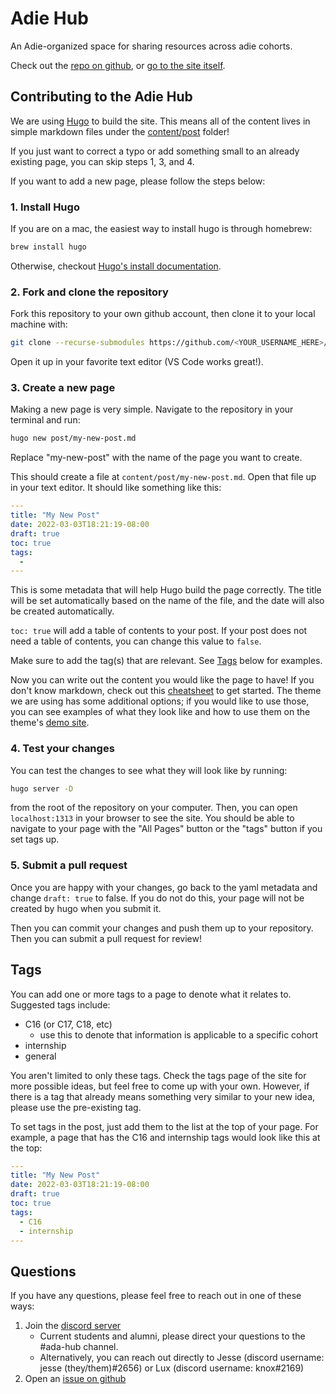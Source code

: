 # Adie Hub

An Adie-organized space for sharing resources across adie cohorts.

Check out the [repo on github](https://github.com/adie-hub/adie-hub.github.io), or [go to the site itself](https://adie-hub.github.io/).

## Contributing to the Adie Hub

We are using [Hugo](https://gohugo.io/) to build the site. This means all of the content lives in simple markdown files under the [content/post](https://github.com/adie-hub/adie-hub.github.io/tree/main/content/post) folder!

If you just want to correct a typo or add something small to an already existing page, you can skip steps 1, 3, and 4.

If you want to add a new page, please follow the steps below:

### 1. Install Hugo

If you are on a mac, the easiest way to install hugo is through homebrew:

```sh
brew install hugo
```

Otherwise, checkout [Hugo's install documentation](https://gohugo.io/getting-started/installing/).

### 2. Fork and clone the repository

Fork this repository to your own github account, then clone it to your local machine with:

```sh
git clone --recurse-submodules https://github.com/<YOUR_USERNAME_HERE>/adie-hub.github.io.git
```

Open it up in your favorite text editor (VS Code works great!).

### 3. Create a new page

Making a new page is very simple. Navigate to the repository in your terminal and run:

```sh
hugo new post/my-new-post.md
```

Replace "my-new-post" with the name of the page you want to create.

This should create a file at `content/post/my-new-post.md`. Open that file up in your text editor. It should like something like this:

```yaml
---
title: "My New Post"
date: 2022-03-03T18:21:19-08:00
draft: true
toc: true
tags:
  -
---
```

This is some metadata that will help Hugo build the page correctly. The title will be set automatically based on the name of the file, and the date will also be created automatically.

`toc: true` will add a table of contents to your post. If your post does not need a table of contents, you can change this value to `false`.

Make sure to add the tag(s) that are relevant. See [Tags](#Tags) below for examples.

Now you can write out the content you would like the page to have! If you don't know markdown, check out this [cheatsheet](https://commonmark.org/help/) to get started.
The theme we are using has some additional options; if you would like to use those, you can see examples of what they look like and how to use them on the theme's [demo site](https://cupper-hugo-theme.netlify.app/cupper-shortcodes/).

### 4. Test your changes

You can test the changes to see what they will look like by running:

```sh
hugo server -D
```

from the root of the repository on your computer. Then, you can open `localhost:1313` in your browser to see the site. You should be able to navigate to your page with the "All Pages" button or the "tags" button if you set tags up.

### 5. Submit a pull request

Once you are happy with your changes, go back to the yaml metadata and change `draft: true` to false. If you do not do this, your page will not be created by hugo when you submit it.

Then you can commit your changes and push them up to your repository. Then you can submit a pull request for review!

## Tags

You can add one or more tags to a page to denote what it relates to.
Suggested tags include:

- C16 (or C17, C18, etc)
  - use this to denote that information is applicable to a specific cohort
- internship
- general

You aren't limited to only these tags. Check the tags page of the site for more possible ideas, but feel free to come up with your own. However, if there is a tag that already means something very similar to your new idea, please use the pre-existing tag.

To set tags in the post, just add them to the list at the top of your page. For example, a page that has the C16 and internship tags would look like this at the top:

```yaml
---
title: "My New Post"
date: 2022-03-03T18:21:19-08:00
draft: true
toc: true
tags:
  - C16
  - internship
---
```

## Questions

If you have any questions, please feel free to reach out in one of these ways:

1. Join the [discord server](https://discord.gg/U8qBJXn2GM)
   - Current students and alumni, please direct your questions to the #ada-hub channel.
   - Alternatively, you can reach out directly to Jesse (discord username: jesse (they/them)#2656) or Lux (discord username: knox#2169)
2. Open an [issue on github](https://github.com/adie-hub/adie-hub.github.io/issues)

